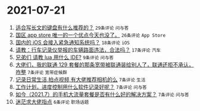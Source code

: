 # 2021-07-21

1. [适合写长文的键盘有什么推荐的？](https://www.v2ex.com/t/790741) `29条评论` `问与答`
1. [国区 app store 唯一的一个优点今天也没了。](https://www.v2ex.com/t/790738) `26条评论` `App Store`
1. [国内的 iOS 会接入紧急通知系统吗？](https://www.v2ex.com/t/790747) `18条评论` `iOS`
1. [请教：行车记录仪举报的车辆路面违法，合法吗？](https://www.v2ex.com/t/790746) `17条评论` `汽车`
1. [兄弟们 请教 lua 用什么 IDE?](https://www.v2ex.com/t/790739) `9条评论` `问与答`
1. [大佬们，我的联通 129 套餐的那条宽带被联通装给别人了，联通还拒不承认，咋整](https://www.v2ex.com/t/790759) `7条评论` `宽带症候群`
1. [记录日常生活,拍点视频,有大佬推荐相机的么](https://www.v2ex.com/t/790756) `7条评论` `生活`
1. [工作计划，进度控制用什么软件记录好呢？](https://www.v2ex.com/t/790744) `7条评论` `问与答`
1. [如今（2021.7）的手机大流量套餐是否有什么好的解决方案？](https://www.v2ex.com/t/790736) `7条评论` `问与答`
1. [迷茫求大佬指点](https://www.v2ex.com/t/790754) `6条评论` `职场话题`

